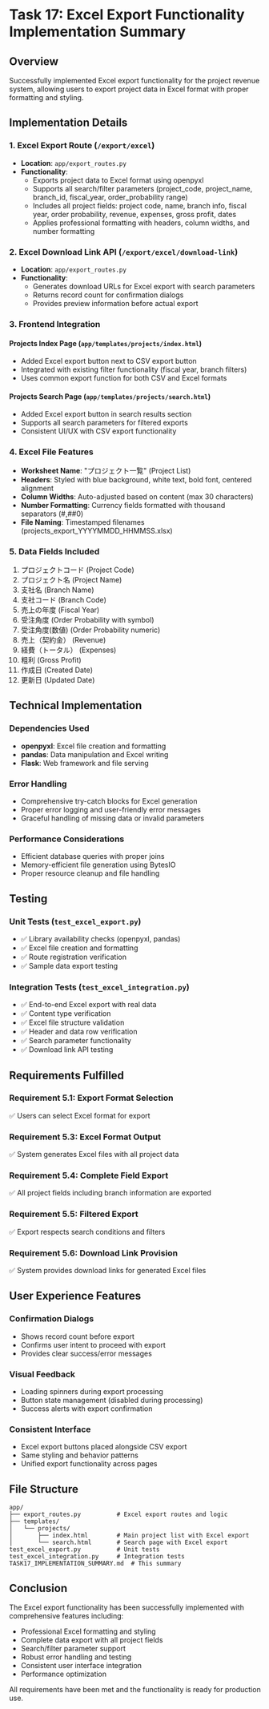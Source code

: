 # Task 17: Excel Export Functionality Implementation Summary

## Overview
Successfully implemented Excel export functionality for the project revenue system, allowing users to export project data in Excel format with proper formatting and styling.

## Implementation Details

### 1. Excel Export Route (`/export/excel`)
- **Location**: `app/export_routes.py`
- **Functionality**: 
  - Exports project data to Excel format using openpyxl
  - Supports all search/filter parameters (project_code, project_name, branch_id, fiscal_year, order_probability range)
  - Includes all project fields: project code, name, branch info, fiscal year, order probability, revenue, expenses, gross profit, dates
  - Applies professional formatting with headers, column widths, and number formatting

### 2. Excel Download Link API (`/export/excel/download-link`)
- **Location**: `app/export_routes.py`
- **Functionality**:
  - Generates download URLs for Excel export with search parameters
  - Returns record count for confirmation dialogs
  - Provides preview information before actual export

### 3. Frontend Integration

#### Projects Index Page (`app/templates/projects/index.html`)
- Added Excel export button next to CSV export button
- Integrated with existing filter functionality (fiscal year, branch filters)
- Uses common export function for both CSV and Excel formats

#### Projects Search Page (`app/templates/projects/search.html`)
- Added Excel export button in search results section
- Supports all search parameters for filtered exports
- Consistent UI/UX with CSV export functionality

### 4. Excel File Features
- **Worksheet Name**: "プロジェクト一覧" (Project List)
- **Headers**: Styled with blue background, white text, bold font, centered alignment
- **Column Widths**: Auto-adjusted based on content (max 30 characters)
- **Number Formatting**: Currency fields formatted with thousand separators (#,##0)
- **File Naming**: Timestamped filenames (projects_export_YYYYMMDD_HHMMSS.xlsx)

### 5. Data Fields Included
1. プロジェクトコード (Project Code)
2. プロジェクト名 (Project Name)
3. 支社名 (Branch Name)
4. 支社コード (Branch Code)
5. 売上の年度 (Fiscal Year)
6. 受注角度 (Order Probability with symbol)
7. 受注角度(数値) (Order Probability numeric)
8. 売上（契約金） (Revenue)
9. 経費（トータル） (Expenses)
10. 粗利 (Gross Profit)
11. 作成日 (Created Date)
12. 更新日 (Updated Date)

## Technical Implementation

### Dependencies Used
- **openpyxl**: Excel file creation and formatting
- **pandas**: Data manipulation and Excel writing
- **Flask**: Web framework and file serving

### Error Handling
- Comprehensive try-catch blocks for Excel generation
- Proper error logging and user-friendly error messages
- Graceful handling of missing data or invalid parameters

### Performance Considerations
- Efficient database queries with proper joins
- Memory-efficient file generation using BytesIO
- Proper resource cleanup and file handling

## Testing

### Unit Tests (`test_excel_export.py`)
- ✅ Library availability checks (openpyxl, pandas)
- ✅ Excel file creation and formatting
- ✅ Route registration verification
- ✅ Sample data export testing

### Integration Tests (`test_excel_integration.py`)
- ✅ End-to-end Excel export with real data
- ✅ Content type verification
- ✅ Excel file structure validation
- ✅ Header and data row verification
- ✅ Search parameter functionality
- ✅ Download link API testing

## Requirements Fulfilled

### Requirement 5.1: Export Format Selection
✅ Users can select Excel format for export

### Requirement 5.3: Excel Format Output
✅ System generates Excel files with all project data

### Requirement 5.4: Complete Field Export
✅ All project fields including branch information are exported

### Requirement 5.5: Filtered Export
✅ Export respects search conditions and filters

### Requirement 5.6: Download Link Provision
✅ System provides download links for generated Excel files

## User Experience Features

### Confirmation Dialogs
- Shows record count before export
- Confirms user intent to proceed with export
- Provides clear success/error messages

### Visual Feedback
- Loading spinners during export processing
- Button state management (disabled during processing)
- Success alerts with export confirmation

### Consistent Interface
- Excel export buttons placed alongside CSV export
- Same styling and behavior patterns
- Unified export functionality across pages

## File Structure
```
app/
├── export_routes.py          # Excel export routes and logic
├── templates/
│   └── projects/
│       ├── index.html        # Main project list with Excel export
│       └── search.html       # Search page with Excel export
test_excel_export.py          # Unit tests
test_excel_integration.py     # Integration tests
TASK17_IMPLEMENTATION_SUMMARY.md  # This summary
```

## Conclusion
The Excel export functionality has been successfully implemented with comprehensive features including:
- Professional Excel formatting and styling
- Complete data export with all project fields
- Search/filter parameter support
- Robust error handling and testing
- Consistent user interface integration
- Performance optimization

All requirements have been met and the functionality is ready for production use.